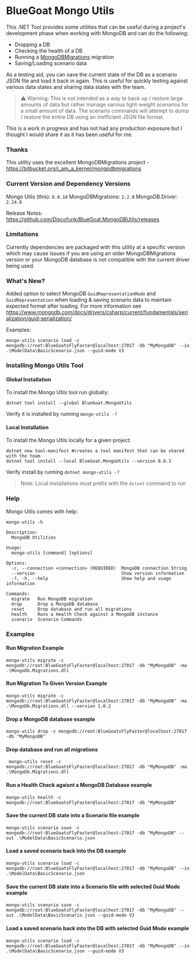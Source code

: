 # BlueGoat Mongo Utils

This .NET Tool provides some utilities that can be useful during a project's development phase when working with MongoDB and can do the following:

- Dropping a DB
- Checking the health of a DB
- Running a [MongoDBMigrations](https://bitbucket.org/i_am_a_kernel/mongodbmigrations) migration
- Saving/Loading scenario data

As a testing aid, you can save the current state of the DB as a scenario JSON file and load it back in again. This is useful for quickly testing against various data states and sharing data states with the team.

> ⚠ Warning: This is not intended as a way to back up / restore large amounts of data but rather manage various light-weight scenarios for a small amount of data. The scenario commands will attempt to dump / restore the entire DB using an inefficient JSON file format.

This is a work in progress and has not had any production exposure but I thought I would share it as it has been useful for me.

### Thanks

This utility uses the excellent MongoDBMigrations project - https://bitbucket.org/i_am_a_kernel/mongodbmigrations

### Current Version and Dependency Versions

Mongo Utils (this): `0.0.10`
MongoDBMigrations: `2.2.0`
MongoDB.Driver: `2.24.0`

Release Notes: https://github.com/Discofunk/BlueGoat.MongoDBUtils/releases

### Limitations

Currently dependencies are packaged with this utility at a specific version which may cause issues if you are using an older MongoDBMigrations version or your MongoDB database is not compatible with the current driver being used.

### What's New?

Added option to select MongoDB `GuidRepresentationMode` and `GuidRepresentation` when loading & saving scenario data to maintain expected format after loading. For more information see https://www.mongodb.com/docs/drivers/csharp/current/fundamentals/serialization/guid-serialization/

Examples:

```console
mongo-utils scenario load -c mongodb://root:BlueGoatsFlyFaster@localhost:27017 -db "MyMongoDB" --in .\ModelData\BasicScenario.json --guid-mode V3
```

### Installing Mongo Utils Tool

#### Global Installation

To install the Mongo Utils tool run globally:

```
dotnet tool install --global BlueGoat.MongoUtils
```

Verify it is installed by running `mongo-utils -?`

#### Local Installation

To install the Mongo Utils locally for a given project:

```
dotnet new tool-manifest #creates a tool manifest that can be shared with the team
dotnet tool install --local BlueGoat.MongoUtils --version 0.0.3
```

Verify install by running `dotnet mongo-utils -?`

> Note: Local installations must prefix with the `dotnet` command to run

### Help

Mongo Utils comes with help:

```console
mongo-utils -h
```

```console
Description:
  MongoDB Utilities

Usage:
  mongo-utils [command] [options]

Options:
  -c, --connection <connection> (REQUIRED)  MongoDB connection String
  --version                                 Show version information
  -?, -h, --help                            Show help and usage information

Commands:
  migrate   Run MongoDB migration
  drop      Drop a MongoDB database
  reset     Drop database and run all migrations
  health    Runs a Health Check against a MongoDB instance
  scenario  Scenario Commands
```

### Examples

#### Run Migration Example

```console
mongo-utils migrate -c mongodb://root:BlueGoatsFlyFaster@localhost:27017 -db "MyMongoDB" -ma  .\MongoDb.Migrations.dll
```

#### Run Migration To Given Version Example

```console
mongo-utils migrate -c mongodb://root:BlueGoatsFlyFaster@localhost:27017 -db "MyMongoDB" -ma  .\MongoDb.Migrations.dll --version 1.0.2
```

#### Drop a MongoDB database example

```console
mongo-utils drop -c mongodb://root:BlueGoatsFlyFaster@localhost:27017 -db "MyMongoDB"
```

#### Drop database and run all migrations

```console
 mongo-utils reset -c mongodb://root:BlueGoatsFlyFaster@localhost:27017 -db "MyMongoDB" -ma  .\MongoDb.Migrations.dll
```

#### Run a Health Check agaisnt a MongoDB Database example

```console
mongo-utils health -c mongodb://root:BlueGoatsFlyFaster@localhost:27017 -db "MyMongoDB"
```

#### Save the current DB state into a Scenario file example

```console
mongo-utils scenario save -c mongodb://root:BlueGoatsFlyFaster@localhost:27017 -db "MyMongoDB" --out .\ModelData\BasicScenario.json
```

#### Load a saved scenario back into the DB example

```console
mongo-utils scenario load -c mongodb://root:BlueGoatsFlyFaster@localhost:27017 -db "MyMongoDB" --in .\ModelData\BasicScenario.json
```

#### Save the current DB state into a Scenario file with selected Guid Mode example

```console
mongo-utils scenario save -c mongodb://root:BlueGoatsFlyFaster@localhost:27017 -db "MyMongoDB" --out .\ModelData\BasicScenario.json --guid-mode V3
```

#### Load a saved scenario back into the DB with selected Guid Mode example

```console
mongo-utils scenario load -c mongodb://root:BlueGoatsFlyFaster@localhost:27017 -db "MyMongoDB" --in .\ModelData\BasicScenario.json --guid-mode V3
```
